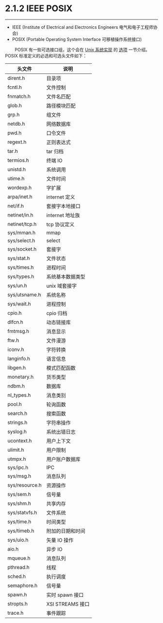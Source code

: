 # 2.1.2 IEEE POSIX
***

+ IEEE (Institute of Electrical and Electronics Engineers 电气和电子工程师协会)
+ POSIX (Portable Operating System Interface 可移植操作系统接口)

&emsp;&emsp;
POSIX 有一些可选接口组，这个会在 [Unix 系统实现](2.2.md) 的 [选项](2.2.2.md) 一节介绍。
POSIX 标准定义的必选和可选头文件如下：

|头文件|说明|
| --- | --- |
|dirent.h|目录项|
|fcntl.h|文件控制|
|fnmatch.h|文件名匹配|
|glob.h|路径模块匹配|
|grp.h|组文件|
|netdb.h|网络数据库|
|pwd.h|口令文件|
|regext.h|正则表达式|
|tar.h|tar 归档|
|termios.h|终端 IO|
|unistd.h|系统调用|
|utime.h|文件时间|
|wordexp.h|字扩展|
|arpa/inet.h|internet 定义|
|net/if.h|套接字本地接口|
|netinet/in.h|internet 地址族|
|netinet/tcp.h|tcp 协议定义|
|sys/mman.h|mmap|
|sys/select.h|select|
|sys/socket.h|套接字|
|sys/stat.h|文件状态|
|sys/times.h|进程时间|
|sys/types.h|系统基本数据类型|
|sys/un.h|unix 域套接字|
|sys/utsname.h|系统名称|
|sys/wait.h|进程控制|
|cpio.h|cpio 归档|
|dlfcn.h|动态链接库|
|fmtmsg.h|消息显示|
|ftw.h|文件漫游|
|iconv.h|字符转换|
|langinfo.h|语言信息|
|libgen.h|模式匹配函数|
|monetary.h|货币类型|
|ndbm.h|数据库|
|nl\_types.h|消息类别|
|pool.h|轮询函数|
|search.h|搜索函数|
|strings.h|字符串操作|
|syslog.h|系统出错日志|
|ucontext.h|用户上下文|
|ulimit.h|用户限制|
|utmpx.h|用户账户数据库|
|sys/ipc.h|IPC|
|sys/msg.h|消息队列|
|sys/resource.h|资源操作|
|sys/sem.h|信号量|
|sys/shm.h|共享内存|
|sys/statvfs.h|文件系统|
|sys/time.h|时间类型|
|sys/timeb.h|附加的日期和时间|
|sys/uio.h|矢量 IO 操作|
|aio.h|异步 IO|
|mqueue.h|消息队列|
|pthread.h|线程|
|sched.h|执行调度|
|semaphore.h|信号量|
|spawn.h|实时 spawn 接口|
|stropts.h|XSI STREAMS 接口|
|trace.h|事件跟踪|